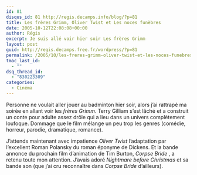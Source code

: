 ```yaml
---
id: 81
disqus_id: 81 http://regis.decamps.info/blog/?p=81
title: Les frères Grimm, Oliver Twist et Les noces funèbres
date: 2005-10-12T22:08:08+00:00
author: Régis
excerpt: Je suis allé voir hier soir Les frères Grimm
layout: post
guid: http://regis.decamps.free.fr/wordpress/?p=81
permalink: /2005/10/les-freres-grimm-oliver-twist-et-les-noces-funebres/
tmac_last_id:
  - ""
dsq_thread_id:
  - "830223309"
categories:
  - Cinéma
---
```

Personne ne voulait aller jouer au badminton hier soir, alors j’ai rattrapé ma soirée en allant voir les _frères Grimm_. Terry Gilliam s’est lâché et a construit un conte pour adulte assez drôle qui a lieu dans un univers complètement loufoque. Dommage que le film mélange un peu trop les genres (comédie, horreur, parodie, dramatique, romance).

J’attends maintenant avec impatience _Oliver Twist_ l’adaptation par l’excellent Roman Polansky du roman éponyme de Dickens. Et la bande annonce du prochain film d’animation de Tim Burton, _Corpse Bride_ , a retenu toute mon attention. J’avais adoré _Nightmare before Christmas_ et sa bande son (que j’ai cru reconnaître dans _Corpse Bride_ d’ailleurs).
